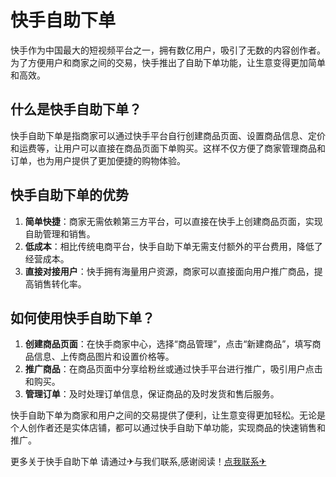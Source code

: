 # 快手自助下单

快手作为中国最大的短视频平台之一，拥有数亿用户，吸引了无数的内容创作者。为了方便用户和商家之间的交易，快手推出了自助下单功能，让生意变得更加简单和高效。

## 什么是快手自助下单？

快手自助下单是指商家可以通过快手平台自行创建商品页面、设置商品信息、定价和运费等，让用户可以直接在商品页面下单购买。这样不仅方便了商家管理商品和订单，也为用户提供了更加便捷的购物体验。

## 快手自助下单的优势

1. **简单快捷**：商家无需依赖第三方平台，可以直接在快手上创建商品页面，实现自助管理和销售。
2. **低成本**：相比传统电商平台，快手自助下单无需支付额外的平台费用，降低了经营成本。
3. **直接对接用户**：快手拥有海量用户资源，商家可以直接面向用户推广商品，提高销售转化率。

## 如何使用快手自助下单？

1. **创建商品页面**：在快手商家中心，选择“商品管理”，点击“新建商品”，填写商品信息、上传商品图片和设置价格等。
2. **推广商品**：在商品页面中分享给粉丝或通过快手平台进行推广，吸引用户点击和购买。
3. **管理订单**：及时处理订单信息，保证商品的及时发货和售后服务。

快手自助下单为商家和用户之间的交易提供了便利，让生意变得更加轻松。无论是个人创作者还是实体店铺，都可以通过快手自助下单功能，实现商品的快速销售和推广。

更多关于快手自助下单 请通过✈与我们联系,感谢阅读！[点我联系✈](https://plus.G208.com)
